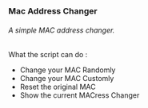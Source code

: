 ### Mac Address Changer
###### A simple MAC address changer.
What the script can do :
- Change your MAC Randomly
- Change your MAC Customly
- Reset the original MAC
- Show the current MACress Changer